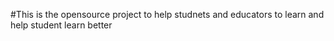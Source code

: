 #This is the opensource project to help studnets and educators to learn and help student learn better

